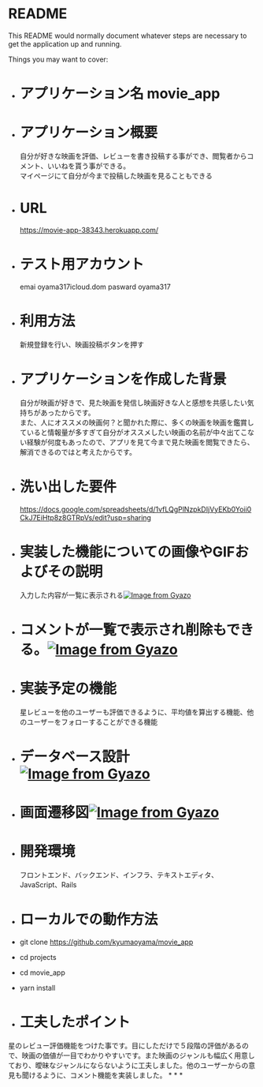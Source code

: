 # README

This README would normally document whatever steps are necessary to get the
application up and running.

Things you may want to cover:

*  # アプリケーション名   movie_app

* # アプリケーション概要    
   自分が好きな映画を評価、レビューを書き投稿する事ができ、閲覧者からコメント、いいねを貰う事ができる。  
   マイページにて自分が今まで投稿した映画を見ることもできる

* # URL    
    https://movie-app-38343.herokuapp.com/
* # テスト用アカウント   
     emai oyama317icloud.dom    pasward oyama317

* # 利用方法   
   新規登録を行い、映画投稿ボタンを押す

* # アプリケーションを作成した背景   
   自分が映画が好きで、見た映画を発信し映画好きな人と感想を共感したい気持ちがあったからです。  
また、人にオススメの映画何？と聞かれた際に、多くの映画を映画を鑑賞していると情報量が多すぎて自分がオススメしたい映画の名前が中々出てこない経験が何度もあったので、アプリを見て今まで見た映画を閲覧できたら、解消できるのではと考えたからです。

* # 洗い出した要件    
  https://docs.google.com/spreadsheets/d/1vfLQgPlNzpkDIjVyEKb0Yoii0CkJ7EiHtp8z8GTRpVs/edit?usp=sharing
* # 実装した機能についての画像やGIFおよびその説明  
  入力した内容が一覧に表示される[![Image from Gyazo](https://i.gyazo.com/41b0ef0bbc1266e82ff5b75cff63ad8f.gif)](https://gyazo.com/41b0ef0bbc1266e82ff5b75cff63ad8f)
* # コメントが一覧で表示され削除もできる。[![Image from Gyazo](https://i.gyazo.com/d9ffdfaff811afba62e2eb735b273bdc.png)](https://gyazo.com/d9ffdfaff811afba62e2eb735b273bdc)

* # 実装予定の機能   
  星レビューを他のユーザーも評価できるように、平均値を算出する機能、他のユーザーをフォローすることができる機能
* # データベース設計 [![Image from Gyazo](https://i.gyazo.com/08e4b1cbca2b0ca90afd2e1d2a4c86e0.png)](https://gyazo.com/08e4b1cbca2b0ca90afd2e1d2a4c86e0)
* # 画面遷移図[![Image from Gyazo](https://i.gyazo.com/2c4e1c6a6bf3110e5e7a3ef325808c71.png)](https://gyazo.com/2c4e1c6a6bf3110e5e7a3ef325808c71)

* # 開発環境   
  フロントエンド、バックエンド、インフラ、テキストエディタ、JavaScript、Rails
* # ローカルでの動作方法   
*  git clone https://github.com/kyumaoyama/movie_app
* cd projects
* cd movie_app
*  yarn install
*   # 工夫したポイント   
星のレビュー評価機能をつけた事です。目にしただけで５段階の評価があるので、映画の価値が一目でわかりやすいです。また映画のジャンルも幅広く用意しており、曖昧なジャンルにならないように工夫しました。他のユーザーからの意見も聞けるように、コメント機能を実装しました。
* 
* 
*  